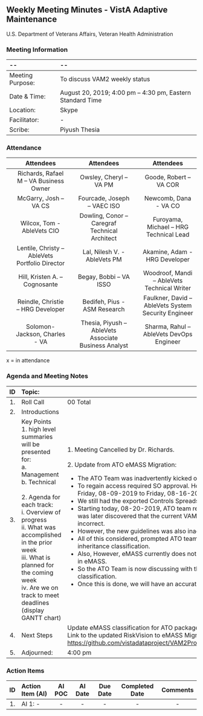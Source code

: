 ## Weekly Meeting Minutes  - VistA Adaptive Maintenance
U.S. Department of Veterans Affairs, Veteran Health Administration

### Meeting Information
| -- | -- |
|:---|:---|
| Meeting Purpose: | To discuss VAM2 weekly status  |
| Date & Time: | August 20, 2019; 4:00 pm – 4:30 pm, Eastern Standard Time |
| Location:	| Skype | 
| Facilitator:	| - |
| Scribe: | Piyush Thesia |

### Attendance
|  | Attendees |  | Attendees	|  | Attendees |
|:---:|:---:|:---:|:---:|:---:|:---:|
| | Richards, Rafael M – VA Business Owner |  | Owsley, Cheryl – VA PM |  | Goode, Robert – VA COR |
|   | McGarry, Josh – VA CS |  | Fourcade, Joseph – VAEC ISO |  | Newcomb, Dana - VA CO | 
|  | Wilcox, Tom - AbleVets CIO |  | Dowling, Conor – Caregraf Technical Architect |  | Furoyama, Michael – HRG Technical Lead | 
|  | Lentile, Christy – AbleVets Portfolio Director |  |  Lal, Nilesh V. - AbleVets PM |  | Akamine, Adam - HRG Developer |
| | Hill, Kristen A. – Cognosante |  | Begay, Bobbi – VA ISSO  |  | Woodroof, Mandi – AbleVets Technical Writer |
|  | Reindle, Christie – HRG Developer |  | Bedifeh, Pius - ASM Research  |  | Faulkner, David – AbleVets System Security Engineer  |
|  | Solomon-Jackson, Charles - VA | | Thesia, Piyush – AbleVets Associate Business Analyst |  | Sharma, Rahul – AbleVets DevOps Engineer |


x = in attendance


### Agenda and Meeting Notes

| ID | Topic: |  |
|:---:|:---|:---|
| 1. | Roll Call | 00 Total |
| 2. | Introductions |  | 
| 3. | Key Points </br>  1. high level summaries will be presented for:  </br>  a. Management  </br>  b. Technical  </br> </br> 2. Agenda for each track:  </br>  i. Overview of progress  </br> ii. What was accomplished in the prior week </br> iii. What is planned for the coming week </br>  iv.	Are we on track to meet deadlines (display GANTT chart) | 1.  Meeting Cancelled by Dr. Richards. </br> </br>  2.  Update from ATO eMASS Migration: <ul> <li> The ATO Team was inadvertently kicked out of eMASS the day after reobtaining eMASS access. </li> <li> To regain access required SO approval. However, SO was out for a week.  Thus, we had no access from Friday, 08-09-2019 to Friday, 08-16-2019.  >/li> <li> We still had the exported Controls Spreadsheet from eMASS to work offline during this interim period. </li> <li> Starting today, 08-20-2019, ATO team received new eMASS inheritance guidelines from ISSO, which was later discovered that the current VAM eMASS inheritance classification has been rendered incorrect. </le> <li>  However, the new guidelines was also inaccurate in relation to what VAM is. </li> <li>  All of this considered, prompted ATO team to perform extensive research to determine accurate inheritance classification. </li> <li> Also, However, eMASS currently does not have a category for classifying a PaaS's level of inheritance in eMASS. </li> <li> So the ATO Team is now discussing with the VA's COMS Team to determine the correct inheritance classification. </li> <li> Once this is done, we will have an accurate count of the Control Assessment Procedures. </li>  </ul> | 
| 4. |	Next Steps | Update eMASS classification for ATO package. Update eMASS Migration Dashboard in GitHub. Here is the Link to the updated RiskVision to eMASS Migration Dashboard. https://github.com/vistadataproject/VAM2ProjectManagement/blob/master/eMASS_Transition/README.md|
| 5. | Adjourned: | 4:00 pm |



### Action Items

| ID | Action Item (AI) | AI POC | AI Date | Due Date | Completed Date | Comments |
|:---:|:---|:---:|:---:|:---:|:---:|:---:|
| 1. | AI 1: -  | - |  - | - | - | - |






